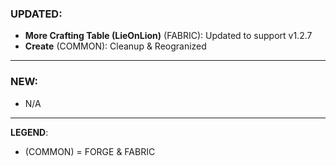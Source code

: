 ### UPDATED:
- **More Crafting Table (LieOnLion)** (FABRIC): Updated to support v1.2.7
- **Create** (COMMON): Cleanup & Reogranized

---

### NEW:
- N/A

---

**LEGEND**:
- (COMMON) = FORGE & FABRIC